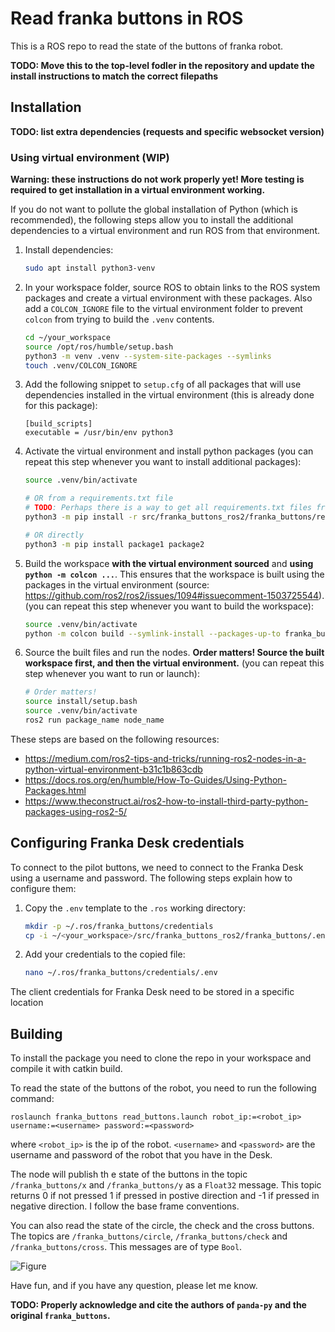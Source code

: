 # Read franka buttons in ROS

This is a ROS repo to read the state of the buttons of franka robot.

**TODO: Move this to the top-level fodler in the repository and update the install instructions to match the correct filepaths**

## Installation

**TODO: list extra dependencies (requests and specific websocket version)**

### Using virtual environment (WIP)

**Warning: these instructions do not work properly yet! More testing is required to get installation in a virtual environment working.**

If you do not want to pollute the global installation of Python (which is recommended), the following steps allow you to install the additional dependencies to a virtual environment and run ROS from that environment.

1. Install dependencies:

   ```bash
   sudo apt install python3-venv
   ```

2. In your workspace folder, source ROS to obtain links to the ROS system packages and create a virtual environment with these packages. Also add a `COLCON_IGNORE` file to the virtual environment folder to prevent `colcon` from trying to build the `.venv` contents.

   ```bash
   cd ~/your_workspace
   source /opt/ros/humble/setup.bash
   python3 -m venv .venv --system-site-packages --symlinks
   touch .venv/COLCON_IGNORE
   ```

3. Add the following snippet to `setup.cfg` of all packages that will use dependencies installed in the virtual environment (this is already done for this package):

   ```text
   [build_scripts]
   executable = /usr/bin/env python3
   ```

4. Activate the virtual environment and install python packages (you can repeat this step whenever you want to install additional packages):

   ```bash
   source .venv/bin/activate

   # OR from a requirements.txt file
   # TODO: Perhaps there is a way to get all requirements.txt files from files inside the src/ folder?
   python3 -m pip install -r src/franka_buttons_ros2/franka_buttons/requirements.txt

   # OR directly
   python3 -m pip install package1 package2
   ```

5. Build the workspace **with the virtual environment sourced** and **using `python -m colcon ...`**. This ensures that the workspace is built using the packages in the virtual environment (source: <https://github.com/ros2/ros2/issues/1094#issuecomment-1503725544>). (you can repeat this step whenever you want to build the workspace):

   ```bash
   source .venv/bin/activate
   python -m colcon build --symlink-install --packages-up-to franka_buttons
   ```

6. Source the built files and run the nodes. **Order matters! Source the built workspace first, and then the virtual environment.** (you can repeat this step whenever you want to run or launch):

   ```bash
   # Order matters!
   source install/setup.bash
   source .venv/bin/activate
   ros2 run package_name node_name
   ```

These steps are based on the following resources:

- <https://medium.com/ros2-tips-and-tricks/running-ros2-nodes-in-a-python-virtual-environment-b31c1b863cdb>
- <https://docs.ros.org/en/humble/How-To-Guides/Using-Python-Packages.html>
- <https://www.theconstruct.ai/ros2-how-to-install-third-party-python-packages-using-ros2-5/>

## Configuring Franka Desk credentials

To connect to the pilot buttons, we need to connect to the Franka Desk using a username and password. The following steps explain how to configure them:

1. Copy the `.env` template to the `.ros` working directory:

   ```bash
   mkdir -p ~/.ros/franka_buttons/credentials
   cp -i ~/<your_workspace>/src/franka_buttons_ros2/franka_buttons/.env.template ~/.ros/franka_buttons/credentials/.env

2. Add your credentials to the copied file:

   ```bash
   nano ~/.ros/franka_buttons/credentials/.env
   ```

The client credentials for Franka Desk need to be stored in a specific location

## Building

To install the package you need to clone the repo in your workspace and compile it with catkin build.

To read the state of the buttons of the robot, you need to run the following command:

```
roslaunch franka_buttons read_buttons.launch robot_ip:=<robot_ip> username:=<username> password:=<password>
```

where `<robot_ip>` is the ip of the robot. `<username>` and `<password>` are the username and password of the robot that you have in the Desk.

The node will publish th
e state of the buttons in the topic `/franka_buttons/x` and `/franka_buttons/y` as a `Float32` message. This topic returns 0 if not pressed 1 if pressed in postive direction and -1 if pressed in negative direction. I follow the base frame conventions.

You can also read the state of the circle, the check and the cross buttons. The topics are `/franka_buttons/circle`, `/franka_buttons/check` and `/franka_buttons/cross`. This messages are of type `Bool`.

![Figure](buttons.jpg)

Have fun, and if you have any question, please let me know.

**TODO: Properly acknowledge and cite the authors of `panda-py` and the original `franka_buttons`.**
